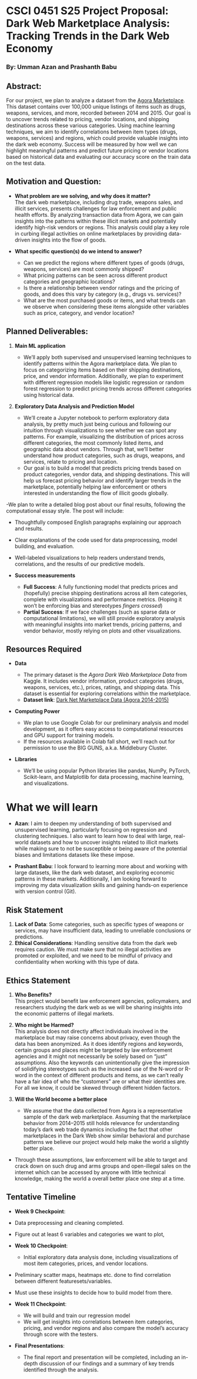 # CSCI 0451 S25 Project Proposal: Dark Web Marketplace Analysis: Tracking Trends in the Dark Web Economy

### By: Umman Azan and Prashanth Babu

## Abstract:  
For our project, we plan to analyze a dataset from the [Agora Marketplace](https://www.kaggle.com/datasets/philipjames11/dark-net-marketplace-drug-data-agora-20142015?resource=download). This dataset contains over 100,000 unique listings of items such as drugs, weapons, services, and more, recorded between 2014 and 2015. Our goal is to uncover trends related to pricing, vendor locations, and shipping destinations across these various categories. Using machine learning techniques, we aim to identify correlations between item types (drugs, weapons, services) and regions, which could provide valuable insights into the dark web economy. Success will be measured by how well we can highlight meaningful patterns and predict future pricing or vendor locations based on historical data and evaluating our accuracy score on the train data on the test data.

## Motivation and Question:
- **What problem are we solving, and why does it matter?**  
  The dark web marketplace, including drug trade, weapons sales, and illicit services, presents challenges for law enforcement and public health efforts. By analyzing transaction data from Agora, we can gain insights into the patterns within these illicit markets and potentially identify high-risk vendors or regions. This analysis could play a key role in curbing illegal activities on online marketplaces by providing data-driven insights into the flow of goods.

- **What specific question(s) do we intend to answer?**  
  - Can we predict the regions where different types of goods (drugs, weapons, services) are most commonly shipped?  
  - What pricing patterns can be seen across different product categories and geographic locations?  
  - Is there a relationship between vendor ratings and the pricing of goods, and does this vary by category (e.g., drugs vs. services)?  
  - What are the most purchased goods or items, and what trends can we observe when considering these items alongside other variables such as price, category, and vendor location?

## Planned Deliverables:
1. **Main ML application**  
   - We’ll apply both supervised and unsupervised learning techniques to identify patterns within the Agora marketplace data. We plan to focus on categorizing items based on their shipping destinations, price, and vendor information. Additionally, we plan to experiment with different regression models like logistic regression or random forest regression to predict pricing trends across different categories using historical data.

2. **Exploratory Data Analysis and Prediction Model**  
   - We’ll create a Jupyter notebook to perform exploratory data analysis, by pretty much just being curious and following our intuition through visualizations to see whether we can spot any patterns. For example, visualizing the distribution of prices across different categories, the most commonly listed items, and geographic data about vendors. Through that, we’ll better understand how product categories, such as drugs, weapons, and services, relate to pricing and location.
   - Our goal is to build a model that predicts pricing trends based on product categories, vendor data, and shipping destinations. This will help us forecast pricing behavior and identify larger trends in the marketplace, potentially helping law enforcement or others interested in understanding the flow of illicit goods globally.

-We plan to write a detailed blog post about our final results, following the computational essay style. The post will include:
- Thoughtfully composed English paragraphs explaining our approach and results.
- Clear explanations of the code used for data preprocessing, model building, and evaluation.
- Well-labeled visualizations to help readers understand trends, correlations, and the results of our predictive models.


- **Success measurements** 
   - **Full Success**: A fully functioning model that predicts prices and (hopefully) precise shipping destinations across all item categories, complete with visualizations and performance metrics. (Hoping it won’t be enforcing bias and stereotypes *fingers crossed*)
   - **Partial Success**: If we face challenges (such as sparse data or computational limitations), we will still provide exploratory analysis with meaningful insights into market trends, pricing patterns, and vendor behavior, mostly relying on plots and other visualizations.

## Resources Required
- **Data**  
  - The primary dataset is the *Agora Dark Web Marketplace Data* from Kaggle. It includes vendor information, product categories (drugs, weapons, services, etc.), prices, ratings, and shipping data. This dataset is essential for exploring correlations within the marketplace.
  - **Dataset link**: [Dark Net Marketplace Data (Agora 2014-2015)](https://www.kaggle.com/datasets/philipjames11/dark-net-marketplace-drug-data-agora-20142015/data)

- **Computing Power**  
  - We plan to use Google Colab for our preliminary analysis and model development, as it offers easy access to computational resources and GPU support for training models.  
  - If the resources available in Colab fall short, we’ll reach out for permission to use the BIG GUNS, a.k.a. Middlebury Cluster.

- **Libraries**  
  - We’ll be using popular Python libraries like pandas, NumPy, PyTorch, Scikit-learn, and Matplotlib for data processing, machine learning, and visualizations.

# What we will learn 

- **Azan**: I aim to deepen my understanding of both supervised and unsupervised learning, particularly focusing on regression and clustering techniques. I also want to learn how to deal with large, real-world datasets and how to uncover insights related to illicit markets while making sure to not be susceptible or being aware of the potential biases and limitations datasets like these impose.

- **Prashant Babu**: I look forward to learning more about and working with large datasets, like the dark web dataset, and exploring economic patterns in these markets. Additionally, I am looking forward to improving my data visualization skills and gaining hands-on experience with version control (Git).

## Risk Statement
1. **Lack of Data**: Some categories, such as specific types of weapons or services, may have insufficient data, leading to unreliable conclusions or predictions.
2. **Ethical Considerations**: Handling sensitive data from the dark web requires caution. We must make sure that no illegal activities are promoted or exploited, and we need to be mindful of privacy and confidentiality when working with this type of data.

## Ethics Statement
1. **Who Benefits?**  
   This project would benefit law enforcement agencies, policymakers, and researchers studying the dark web as we will be sharing insights into the economic patterns of illegal markets.
   
2. **Who might be Harmed?**  
   This analysis does not directly affect individuals involved in the marketplace but may raise concerns about privacy, even though the data has been anonymized. As it does identify regions and keywords, certain groups and places might be targeted by law enforcement agencies and it might not necessarily be solely based on “just” assumptions. Also the keywords can unintentionally give the impression of solidifying stereotypes such as the increased use of the N-word or R-word in the context of different products and items, as we can’t really have a fair idea of who the “customers” are or what their identities are. For all we know, it could be skewed through different hidden factors. 
   
3. **Will the World become a better place**  
   - We assume that the data collected from Agora is a representative sample of the dark web marketplace. Assuming that the marketplace behavior from 2014–2015 still holds relevance for understanding today’s dark web trade dynamics including the fact that other marketplaces in the Dark Web show similar behavioral and purchase patterns we believe our project would help make the world a slightly better place.
- Through these assumptions, law enforcement will be able to target and crack down on such drug and arms groups and open-illegal sales on the internet which can be accessed by anyone with little technical knowledge, making the world a overall better place one step at a time.

## Tentative Timeline
- **Week 9 Checkpoint**:  
 - Data preprocessing and cleaning completed.  
 - Figure out at least 6 variables and categories we want to plot,
	

- **Week 10 Checkpoint**:  
  - Initial exploratory data analysis done, including visualizations of most item categories, prices, and vendor locations.
- Preliminary scatter maps, heatmaps etc. done to find correlation between different featuresets/variables.
 - Must use these insights to decide how to build model from there.
- **Week 11 Checkpoint**:  
  - We will build and train our regression model
  - We will get insights into correlations between item categories, pricing, and vendor regions and also compare the model’s accuracy through score with the testers.

- **Final Presentations**:  
  - The final report and presentation will be completed, including an in-depth discussion of our findings and a summary of key trends identified through the analysis.

